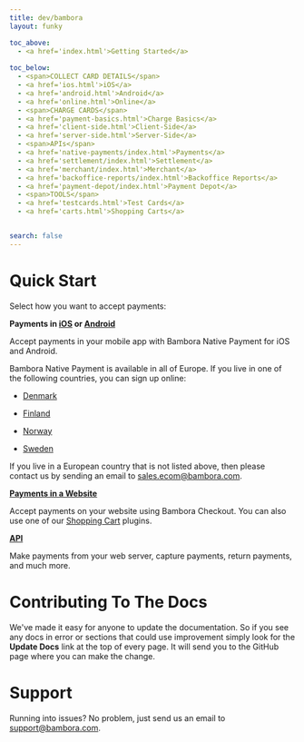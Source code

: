 ```yaml
---
title: dev/bambora
layout: funky

toc_above:
  - <a href='index.html'>Getting Started</a>
  
toc_below:
  - <span>COLLECT CARD DETAILS</span>
  - <a href='ios.html'>iOS</a>
  - <a href='android.html'>Android</a>
  - <a href='online.html'>Online</a>
  - <span>CHARGE CARDS</span>
  - <a href='payment-basics.html'>Charge Basics</a>
  - <a href='client-side.html'>Client-Side</a>
  - <a href='server-side.html'>Server-Side</a>
  - <span>APIs</span>
  - <a href='native-payments/index.html'>Payments</a>
  - <a href='settlement/index.html'>Settlement</a>
  - <a href='merchant/index.html'>Merchant</a>
  - <a href='backoffice-reports/index.html'>Backoffice Reports</a>
  - <a href='payment-depot/index.html'>Payment Depot</a>
  - <span>TOOLS</span>
  - <a href='testcards.html'>Test Cards</a>
  - <a href='carts.html'>Shopping Carts</a>


search: false
---
```

# Quick Start

Select how you want to accept payments:

**Payments in [iOS](ios.html) or [Android](android.html)**

Accept payments in your mobile app with Bambora Native Payment for iOS and Android.

Bambora Native Payment is available in all of Europe. If you live in one of the following countries, you can sign up online:

* [Denmark](https://boarding.bambora.com/nativetestaccount-dk)

* [Finland](https://boarding.bambora.com/nativetestaccount-fi)

* [Norway](https://boarding.bambora.com/nativetestaccount-no)

* [Sweden](https://boarding.bambora.com/nativetestaccount-se)

If you live in a European country that is not listed above, then please contact us by sending an email to [sales.ecom@bambora.com](mailto:sales.ecom@bambora.com).

**[Payments in a Website](/online.html)**

Accept payments on your website using Bambora Checkout. You can also use one of our [Shopping Cart](carts.html) plugins.

**[API](/server-side.html)**

Make payments from your web server, capture payments, return payments, and much more.


# Contributing To The Docs

We've made it easy for anyone to update the documentation. So if you see any docs in error or sections that could use improvement simply look for the **Update Docs** link at the top of every page. It will send you to the GitHub page where you can make the change.


# Support
Running into issues? No problem, just send us an email to [support@bambora.com](mailto:support@bambora.com).